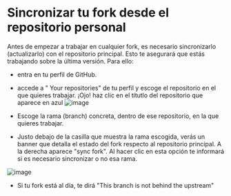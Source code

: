 # Sincronizar tu fork desde el repositorio personal 
Antes de empezar a trabajar en cualquier fork, es necesario sincronizarlo (actualizarlo) con el repositorio principal. Esto te asegurará que estás trabajando sobre la última versión.
Para ello:
- entra en tu perfil de GitHub.
- accede a " Your repositories" de tu perfil y escoge el repositorio en el que quieres trabajar. ¡Ojo! haz clic en el títutlo del repositorio que aparece en azul
  ![image](https://github.com/pilargarciaab/spain-handbook/assets/157137447/bccf331d-8e11-4c15-921e-2d8c3c070e40)

- Escoge la rama (branch) concreta, dentro de ese repositorio, en la que quieres trabajar.
- Justo debajo de la casilla que muestra la rama escogida, verás un banner que detalla el estado del fork respecto al repositorio principal. A la derecha aparece "sync fork". Al hacer clic en esta opción te informará si es necesario sincronizar o no esa rama.

 ![image](https://github.com/pilargarciaab/spain-handbook/assets/157137447/e89e4972-4eb3-40ab-ac0f-f0fa59af7d15)

- Si tu fork está al día, te dirá  "This branch is not behind the upstream"


